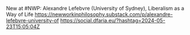 New at #NWP: Alexandre Lefebvre (University of Sydney), Liberalism as a Way of Life https://newworkinphilosophy.substack.com/p/alexandre-lefebvre-university-of https://social.dfaria.eu/?hashtag=2024-05-23T15:05:04Z